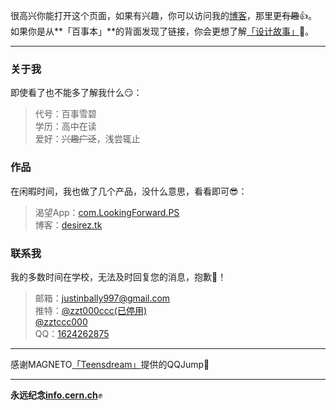 很高兴你能打开这个页面，如果有兴趣，你可以访问我的[博客](https://desirez.tk)，那里更~~有趣~~👍。  
如果你是从**「百事本」**的背面发现了链接，你会更想了解[「设计故事」](https://desirez.tk/notebook.html)👏。

***  

### 关于我
即使看了也不能多了解我什么😏：  

> 代号：百事雪碧      
> 学历：高中在读           
> 爱好：~~兴趣广泛~~，浅尝辄止   

### 作品  
在闲暇时间，我也做了几个产品，没什么意思，看看即可😎：  

> 渴望App：[com.LookingForward.PS](https://www.coolapk.com/apk/229764)  
> 博客：[desirez.tk](https://desirez.tk)   

### 联系我
我的多数时间在学校，无法及时回复您的消息，抱歉🤣！

> 邮箱：justinbally997@gmail.com  
> 推特：[@zzt000ccc(已停用)](https://twitter.com/zzt000ccc)   
       [@zztccc000](https://twitter.com/zztccc000)    
> QQ：[1624262875](https://www.teensdream.cn/jump.html?1624262875)       

***

感谢MAGNETO[「Teensdream」](https://www.teensdream.cn//)提供的QQJump🙏    

***

**永远纪念[info.cern.ch](http://info.cern.ch/)**✊
